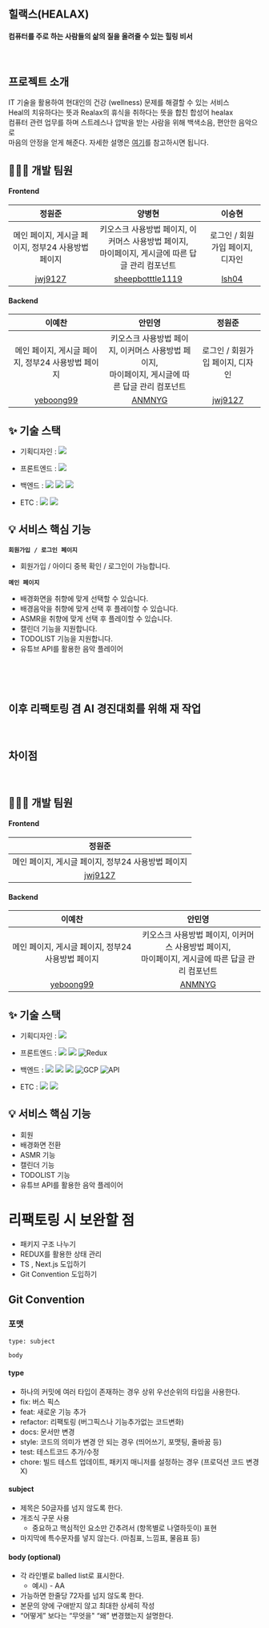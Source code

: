 ## 힐랙스(HEALAX)

#### 컴퓨터를 주로 하는 사람들의 삶의 질을 올려줄 수 있는 힐링 비서

<br/>

## 프로젝트 소개

IT 기술을 활용하여 현대인의 건강 (wellness) 문제를 해결할 수 있는 서비스
<br/>
Heal의 치유하다는 뜻과 Realax의 휴식을 취하다는 뜻을 합친 합성어 healax
<br/>
컴퓨터 관련 업무를 하며 스트레스나 압박을 받는 사람을 위해 백색소음, 편안한 음악으로 <br/>
마음의 안정을 얻게 해준다. 자세한 설명은 [여기](file:///C:/Users/jwj/Documents/%EC%B9%B4%EC%B9%B4%EC%98%A4%ED%86%A1%20%EB%B0%9B%EC%9D%80%20%ED%8C%8C%EC%9D%BC/healax.pdf)를 참고하시면 됩니다.

## 👩🏻‍💻 개발 팀원

#### Frontend
| <center> 정원준</center> | <center> 양병현 </center> | <center> 이승현 </center> |
| --- | --- | --- |
| <div align="center">메인 페이지, 게시글 페이지, 정부24 사용방법 페이지</div> | <div align="center">키오스크 사용방법 페이지, 이커머스 사용방법 페이지,</br> 마이페이지, 게시글에 따른 답글 관리 컴포넌트</div> | <div align="center">로그인 / 회원가입 페이지, 디자인</div> |
| <div align="center">[jwj9127](https://github.com/jwj9127)</div> | <div align="center">[sheepbotttle1119](https://github.com/sheepbotttle1119)</div> | <div align="center">[lsh04](https://github.com/lsh04)</div>

#### Backend
| <center> 이예찬 </center> | <center> 안민영 </center> | <center> 정원준 </center> |
| --- | --- | --- |
| <div align="center">메인 페이지, 게시글 페이지, 정부24 사용방법 페이지</div> | <div align="center">키오스크 사용방법 페이지, 이커머스 사용방법 페이지,</br> 마이페이지, 게시글에 따른 답글 관리 컴포넌트</div> | <div align="center">로그인 / 회원가입 페이지, 디자인</div> |
| <div align="center">[yeboong99](https://github.com/yeboong99)</div> | <div align="center">[ANMNYG](https://github.com/ANMNYG)</div> | <div align="center">[jwj9127](https://github.com/jwj9127)</div> |

## ✨ 기술 스택

- 기획디자인 : <img src="https://img.shields.io/badge/figma-F24E1E?style=for-the-badge&logo=figma&logoColor=white">
- 프론트엔드 : <img src="https://img.shields.io/badge/React-61DAFB?style=for-the-badge&logo=html5&logoColor=white">

- 백엔드 : <img src="https://img.shields.io/badge/java-007396?style=for-the-badge&logo=java&logoColor=white"> <img src="https://img.shields.io/badge/spring Boot-6DB33F?style=for-the-badge&logo=springboot&logoColor=white"> <img src="https://img.shields.io/badge/JPA-6DB33F?style=for-the-badge&logo=JPA&logoColor=white"/>

- ETC : <img src="https://img.shields.io/badge/github-181717?style=for-the-badge&logo=github&logoColor=white"> <img src="https://img.shields.io/badge/notion-000000?style=for-the-badge&logo=notion&logoColor=white">

## 💡 서비스 핵심 기능

**`회원가입 / 로그인 페이지`**
  - 회원가입 / 아이디 중복 확인 / 로그인이 가능합니다.

**`메인 페이지`**
  - 배경화면을 취향에 맞게 선택할 수 있습니다.
  - 배경음악을 취향에 맞게 선택 후 플레이할 수 있습니다.
  - ASMR을 취향에 맞게 선택 후 플레이할 수 있습니다.
  - 캘린더 기능을 지원합니다.
  - TODOLIST 기능을 지원합니다.
  - 유튜브 API를 활용한 음악 플레이어

<br/>
<br/>
<br/>

## 이후 리팩토링 겸 AI 경진대회를 위해 재 작업

<br/>

## 차이점



<br/>

## 👩🏻‍💻 개발 팀원

#### Frontend
| <center> 정원준</center> |
| --- |
| <div align="center">메인 페이지, 게시글 페이지, 정부24 사용방법 페이지</div> | <div align="center">키오스크 사용방법 페이지, 이커머스 사용방법 페이지,</br> 마이페이지, 게시글에 따른 답글 관리 컴포넌트</div> | <div align="center">로그인 / 회원가입 페이지, 디자인</div> |
| <div align="center">[jwj9127](https://github.com/jwj9127)</div> | <div align="center">[sheepbotttle1119](https://github.com/sheepbotttle1119)</div> | <div align="center">[lsh04](https://github.com/lsh04)</div>

#### Backend
| <center> 이예찬 </center> | <center> 안민영 </center> |
| --- | --- |
| <div align="center">메인 페이지, 게시글 페이지, 정부24 사용방법 페이지</div> | <div align="center">키오스크 사용방법 페이지, 이커머스 사용방법 페이지,</br> 마이페이지, 게시글에 따른 답글 관리 컴포넌트</div> |
| <div align="center">[yeboong99](https://github.com/yeboong99)</div> | <div align="center">[ANMNYG](https://github.com/ANMNYG)</div> |

## ✨ 기술 스택

- 기획디자인 : <img src="https://img.shields.io/badge/figma-F24E1E?style=for-the-badge&logo=figma&logoColor=white">
- 프론트엔드 : <img src="https://img.shields.io/badge/TypeScript-3178C6?style=for-the-badge&logo=TypeScript&logoColor=white"> <img src="https://img.shields.io/badge/Next.js-000000?style=for-the-badge&logo=Next.js&logoColor=white"/> ![Redux](https://img.shields.io/badge/Redux-764ABC?style=for-the-badge&logo=redux&logoColor=white)


- 백엔드 : <img src="https://img.shields.io/badge/java-007396?style=for-the-badge&logo=java&logoColor=white"> <img src="https://img.shields.io/badge/spring Boot-6DB33F?style=for-the-badge&logo=springboot&logoColor=white"> <img src="https://img.shields.io/badge/JPA-6DB33F?style=for-the-badge&logo=JPA&logoColor=white"/> ![GCP](https://img.shields.io/badge/GCP-Google%20Cloud%20Platform-4285F4?style=for-the-badge&logo=google-cloud&logoColor=white) ![API](https://img.shields.io/badge/API-blue?style=for-the-badge&logo=swagger&logoColor=white)


- ETC : <img src="https://img.shields.io/badge/github-181717?style=for-the-badge&logo=github&logoColor=white"> <img src="https://img.shields.io/badge/notion-000000?style=for-the-badge&logo=notion&logoColor=white">

## 💡 서비스 핵심 기능

- 회원
- 배경화면 전환
- ASMR 기능
- 캘린더 기능
- TODOLIST 기능
- 유튜브 API를 활용한 음악 플레이어

# 리팩토링 시 보완할 점

- 패키지 구조 나누기
- REDUX를 활용한 상태 관리
- TS , Next.js 도입하기
- Git Convention 도입하기

## Git Convention

### 포맷

```
type: subject

body
```

#### type

- 하나의 커밋에 여러 타입이 존재하는 경우 상위 우선순위의 타입을 사용한다.
- fix: 버스 픽스
- feat: 새로운 기능 추가
- refactor: 리팩토링 (버그픽스나 기능추가없는 코드변화)
- docs: 문서만 변경
- style: 코드의 의미가 변경 안 되는 경우 (띄어쓰기, 포맷팅, 줄바꿈 등)
- test: 테스트코드 추가/수정
- chore: 빌드 테스트 업데이트, 패키지 매니저를 설정하는 경우 (프로덕션 코드 변경 X)

#### subject

- 제목은 50글자를 넘지 않도록 한다.
- 개조식 구문 사용
    - 중요하고 핵심적인 요소만 간추려서 (항목별로 나열하듯이) 표현
- 마지막에 특수문자를 넣지 않는다. (마침표, 느낌표, 물음표 등)

#### body (optional)

- 각 라인별로 balled list로 표시한다.
    - 예시) - AA
- 가능하면 한줄당 72자를 넘지 않도록 한다.
- 본문의 양에 구애받지 않고 최대한 상세히 작성
- “어떻게” 보다는 “무엇을" “왜” 변경했는지 설명한다.
